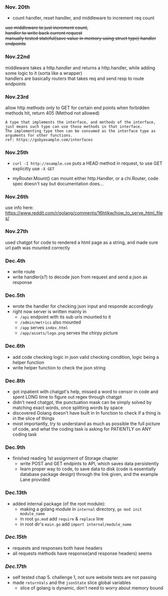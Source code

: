### **Nov. 20th**  
- count handler, reset handler, and middleware to increment req count

~~use middleware to just increment count,~~    
~~handler to write back current request~~  
~~manually tested stateful(save value in memory using struct type) handler endpoints~~

### **Nov.22nd**  
middleware takes a http.handler and returns a http.handler, while adding some logic to it (sorta like a wrapper)  
handlers are basically routers that takes req and send resp to route endpoints

### **Nov.23rd**  
allow http methods only to GET for certain end points
when forbidden methods hit, return 405 (Method not allowed)  

    A type that implements the interface, and methods of the interface, just means such type can use those methods in that interface.
    The implementing type then can be consumed as the interface type as arguments for other functions.
    ref: https://gobyexample.com/interfaces

### **Nov.25th**
- `curl -I http://example.com` puts a HEAD method in request, to use GET explicitly use `-X GET` 

- myRouter.Mount() can mount either http.Handler, or a chi.Router, code spec doesn't say but documentation does...

### **Nov.26th**
use info here: https://www.reddit.com/r/golang/comments/16htjkw/how_to_serve_html_files/

### **Nov.27th**
used chatgpt for code to rendered a html page as a string, and made sure url path was mounted correctly 

### **Dec.4th**
- write route
- write handler(s?) to decode json from request and send a json as response

### **Dec.5th**
- wrote the handler for checking json input and responde accordingly
- right now server is written mainly in 
    - `/api` endpoint with its sub urls mounted to it
    - `/admin/metrics` also mounted
    - `/app` serves `index.html`
    - `/app/assets/logo.png` serves the chirpy picture


### **Dec.6th**
- add code checking logic in json valid checking condition, logic being a helper function
- write helper function to check the json string


### **Dec.8th**
- got inpatient with chatgpt's help, missed a word to censor in code and spent LONG time to figure out regex through chatgpt
- didn't need chatgpt, the punctuation mask can be simply solved by matching exact words, once splitting words by space
- discovered Golang doesn't have built in In function to check if a thing is in the slice of things
- most importantly, try to understand as much as possible the full picture of code, and what the coding task is asking for PATIENTLY on ANY coding task

### **Dec.9th**
- finished reading 1st assignment of Storage chapter
  - write POST and GET endpints to API, which saves data persistently
  - learn proper way to code, to save data to disk (code is essentially database package design) through the link given, and the example Lane provided


### **Dec.13th**
- added internal package (of the root module):
    - making a golang module in `internal` directory,  `go mod init module_name`
    - in root `go.mod` add `require` & `replace` line
    - in root dir's `main.go` add `import internal/module_name`

### *Dec.15th*
- requests and responses both have headers
- all requests methods have response(and response headers) seems

### *Dec.17th*
- self tested chap 5. challenge 1, not sure website tests are not passing
- made `returnVals` and the `jsonState` slice global variables
    - slice of golang is dynamic, don't need to worry about memory bound
